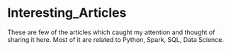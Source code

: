 # Interesting_Articles


These are few of the articles which caught my attention and thought of sharing it here.
Most of it are related to Python, Spark, SQL, Data Science.
